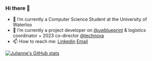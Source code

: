 ### Hi there 👋

- :school_satchel: I’m currently a Computer Science Student at the University of Waterloo
- 🌱 I’m currently a project developer on [@uwblueprint](https://uwblueprint.org/) & logistics coordinator + 2023 co-director [@technova](https://www.itstechnova.org/)
- 📫 How to reach me: [Linkedin](https://www.linkedin.com/in/julianne-jorda/) [Email](mailto:julianne.jorda@yahoo.com)

[![Julianne's GitHub stats](https://github-readme-stats.vercel.app/api?username=juliannejorda&hide=issues,stars&count_private=true&show_icons=true&theme=aura_dark)](https://github.com/anuraghazra/github-readme-stats)

<!--
**juliannejorda/juliannejorda** is a ✨ _special_ ✨ repository because its `README.md` (this file) appears on your GitHub profile.

Here are some ideas to get you started:

- 🔭 I’m currently working on ...
- 🌱 I’m currently learning ...
- 👯 I’m looking to collaborate on ...
- 🤔 I’m looking for help with ...
- 💬 Ask me about ...
- 📫 How to reach me: ...
- 😄 Pronouns: ...
- ⚡ Fun fact: ...
-->
